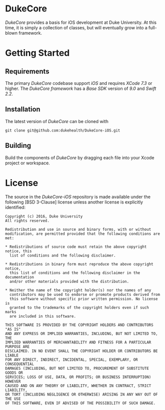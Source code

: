 DukeCore
========

_DukeCore_ provides a basis for iOS development at Duke University. At this time, it is simply a collection of classes, but will eventually grow into a full-blown framework.

Getting Started
===============

Requirements
------------

The primary _DukeCore_ codebase support _iOS_ and requires _XCode 7.3_ or higher. The _DukeCore framework_ has a _Base SDK_ version of _9.0_ and _Swift 2.2_.

Installation
------------

The latest version of _DukeCore_ can be cloned with 

```
git clone git@github.com:dukehealth/DukeCore-iOS.git
```

Building
--------

Build the components of _DukeCore_ by dragging each file into your Xcode project or workspace.


License
=======


The source in the _DukeCore-iOS_ repository is made available under the following [BSD 3-Clause] license unless another license is explicitly identified:

```
Copyright (c) 2016, Duke University
All rights reserved.

Redistribution and use in source and binary forms, with or without
modification, are permitted provided that the following conditions are met:

* Redistributions of source code must retain the above copyright notice, this
  list of conditions and the following disclaimer.

* Redistributions in binary form must reproduce the above copyright notice,
  this list of conditions and the following disclaimer in the documentation
  and/or other materials provided with the distribution.

* Neither the name of the copyright holder(s) nor the names of any
  contributors may be used to endorse or promote products derived from
  this software without specific prior written permission. No license is 
  granted to the trademarks of the copyright holders even if such marks 
  are included in this software.

THIS SOFTWARE IS PROVIDED BY THE COPYRIGHT HOLDERS AND CONTRIBUTORS "AS IS"
AND ANY EXPRESS OR IMPLIED WARRANTIES, INCLUDING, BUT NOT LIMITED TO, THE
IMPLIED WARRANTIES OF MERCHANTABILITY AND FITNESS FOR A PARTICULAR PURPOSE ARE
DISCLAIMED. IN NO EVENT SHALL THE COPYRIGHT HOLDER OR CONTRIBUTORS BE LIABLE
FOR ANY DIRECT, INDIRECT, INCIDENTAL, SPECIAL, EXEMPLARY, OR CONSEQUENTIAL
DAMAGES (INCLUDING, BUT NOT LIMITED TO, PROCUREMENT OF SUBSTITUTE GOODS OR
SERVICES; LOSS OF USE, DATA, OR PROFITS; OR BUSINESS INTERRUPTION) HOWEVER
CAUSED AND ON ANY THEORY OF LIABILITY, WHETHER IN CONTRACT, STRICT LIABILITY,
OR TORT (INCLUDING NEGLIGENCE OR OTHERWISE) ARISING IN ANY WAY OUT OF THE USE
OF THIS SOFTWARE, EVEN IF ADVISED OF THE POSSIBILITY OF SUCH DAMAGE.
```
